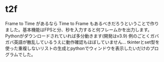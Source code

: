 # t2f
Frame to Time があるなら Time to Frame もあるべきだろうということで作りました。基本機能はFPSと分、秒を入力すると何フレームかを出力します。Pythonがダウンロードされていれば多分動きます(開発はv3.9)
例のごとくガバガバ英語が散乱しているうえに動作確認もほぼしていません…
tkinterとset型を使った重複しないリストの生成とpythonでウィンドウを表示したいだけのプログラムでした。
